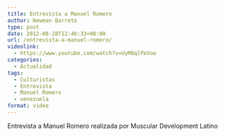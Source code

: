 ```yaml
---
title: Entrevista a Manuel Romero
author: Newman Barreto
type: post
date: 2012-08-28T12:46:33+00:00
url: /entrevista-a-manuel-romero/
videolink:
  - https://www.youtube.com/watch?v=UyM8qlPeVoo
categories:
  - Actualidad
tags:
  - Culturistas
  - Entrevista
  - Manuel Romero
  - venezuela
format: video
---
```

Entrevista a Manuel Romero realizada por Muscular Development Latino

&nbsp;